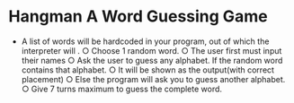 # Hangman A Word Guessing Game

* A list of words will be hardcoded in your program, out of which the interpreter will .
○ Choose 1 random word.
○ The user first must input their names
○ Ask the user to guess any alphabet. If the random word contains that alphabet.
○ It will be shown as the output(with correct placement)
○ Else the program will ask you to guess another alphabet.
○ Give 7 turns maximum to guess the complete word.
